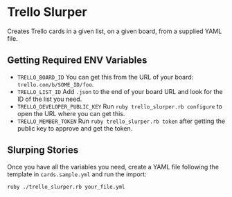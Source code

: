 # Trello Slurper

Creates Trello cards in a given list, on a given board, from a supplied YAML file.

## Getting Required ENV Variables

* `TRELLO_BOARD_ID` You can get this from the URL of your board: `trello.com/b/SOME_ID/foo`.
* `TRELLO_LIST_ID` Add `.json` to the end of your board URL and look for the ID of the list you need.
* `TRELLO_DEVELOPER_PUBLIC_KEY` Run `ruby trello_slurper.rb configure` to open the URL where you can get this.
* `TRELLO_MEMBER_TOKEN` Run `ruby trello_slurper.rb token` after getting the public key to approve and get the token.

## Slurping Stories

Once you have all the variables you need, create a YAML file following
the template in `cards.sample.yml` and run the import:

```
ruby ./trello_slurper.rb your_file.yml
```
